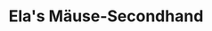 ---
title: "Ela's Mäuse-Secondhand"
url: /brunnthal/elas-maeuse-secondhand/
shop: Gebrauchtwaren
---